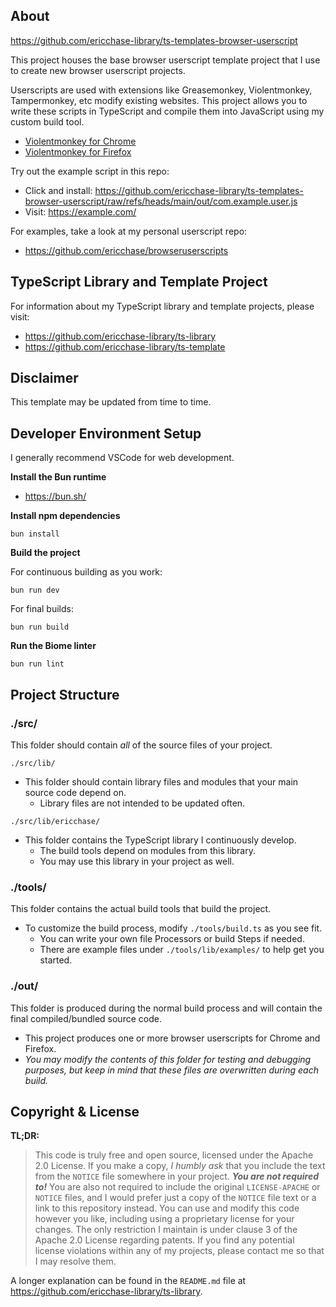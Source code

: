 ## About

https://github.com/ericchase-library/ts-templates-browser-userscript

This project houses the base browser userscript template project that I use to create new browser userscript projects.

Userscripts are used with extensions like Greasemonkey, Violentmonkey, Tampermonkey, etc modify existing websites. This project allows you to write these scripts in TypeScript and compile them into JavaScript using my custom build tool.

- [Violentmonkey for Chrome](https://addons.mozilla.org/en-US/firefox/addon/styl-us/)
- [Violentmonkey for Firefox](https://addons.mozilla.org/en-US/firefox/addon/violentmonkey/)

Try out the example script in this repo:

- Click and install: https://github.com/ericchase-library/ts-templates-browser-userscript/raw/refs/heads/main/out/com.example.user.js
- Visit: https://example.com/

For examples, take a look at my personal userscript repo:

- https://github.com/ericchase/browseruserscripts

## TypeScript Library and Template Project

For information about my TypeScript library and template projects, please visit:

- https://github.com/ericchase-library/ts-library
- https://github.com/ericchase-library/ts-template

## Disclaimer

This template may be updated from time to time.

## Developer Environment Setup

I generally recommend VSCode for web development.

**Install the Bun runtime**

- https://bun.sh/

**Install npm dependencies**

```
bun install
```

**Build the project**

For continuous building as you work:

```
bun run dev
```

For final builds:

```
bun run build
```

**Run the Biome linter**

```
bun run lint
```

## Project Structure

### ./src/

This folder should contain _all_ of the source files of your project.

`./src/lib/`

- This folder should contain library files and modules that your main source code depend on.
  - Library files are not intended to be updated often.

`./src/lib/ericchase/`

- This folder contains the TypeScript library I continuously develop.
  - The build tools depend on modules from this library.
  - You may use this library in your project as well.

### ./tools/

This folder contains the actual build tools that build the project.

- To customize the build process, modify `./tools/build.ts` as you see fit.
  - You can write your own file Processors or build Steps if needed.
  - There are example files under `./tools/lib/examples/` to help get you started.

### ./out/

This folder is produced during the normal build process and will contain the final compiled/bundled source code.

- This project produces one or more browser userscripts for Chrome and Firefox.
- _You may modify the contents of this folder for testing and debugging purposes, but keep in mind that these files are overwritten during each build._

## Copyright & License

**TL;DR:**

> This code is truly free and open source, licensed under the Apache 2.0 License. If you make a copy, _I humbly ask_ that you include the text from the `NOTICE` file somewhere in your project. **_You are not required to!_** You are also not required to include the original `LICENSE-APACHE` or `NOTICE` files, and I would prefer just a copy of the `NOTICE` file text or a link to this repository instead. You can use and modify this code however you like, including using a proprietary license for your changes. The only restriction I maintain is under clause 3 of the Apache 2.0 License regarding patents. If you find any potential license violations within any of my projects, please contact me so that I may resolve them.

A longer explanation can be found in the `README.md` file at https://github.com/ericchase-library/ts-library.
